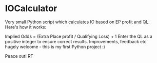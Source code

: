 # IOCalculator
Very small Python script which calculates IO based on EP profit and QL. Here's how it works:

Implied Odds = (Extra Place profit / Qualifying Loss) + 1
Enter the QL as a positive integer to ensure correct results.
Improvements, feedback etc hugely welcome - this is my first Python project :)

Peace out!
RT
